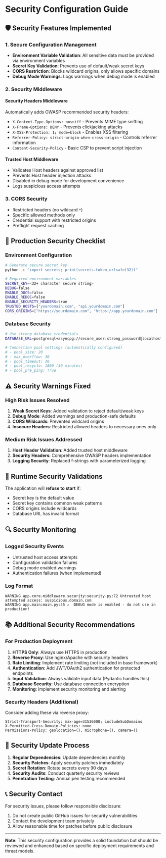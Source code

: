 # Security Configuration Guide

## 🛡️ Security Features Implemented

### 1. Secure Configuration Management
- **Environment Variable Validation**: All sensitive data must be provided via environment variables
- **Secret Key Validation**: Prevents use of default/weak secret keys
- **CORS Restriction**: Blocks wildcard origins, only allows specific domains
- **Debug Mode Warnings**: Logs warnings when debug mode is enabled

### 2. Security Middleware

#### Security Headers Middleware
Automatically adds OWASP recommended security headers:
- `X-Content-Type-Options: nosniff` - Prevents MIME type sniffing
- `X-Frame-Options: DENY` - Prevents clickjacking attacks
- `X-XSS-Protection: 1; mode=block` - Enables XSS filtering
- `Referrer-Policy: strict-origin-when-cross-origin` - Controls referrer information
- `Content-Security-Policy` - Basic CSP to prevent script injection

#### Trusted Host Middleware
- Validates Host headers against approved list
- Prevents Host header injection attacks
- Disabled in debug mode for development convenience
- Logs suspicious access attempts

### 3. CORS Security
- Restricted headers (no wildcard `*`)
- Specific allowed methods only
- Credential support with restricted origins
- Preflight request caching

## 🔧 Production Security Checklist

### Environment Configuration
```bash
# Generate secure secret key
python -c "import secrets; print(secrets.token_urlsafe(32))"

# Required environment variables
SECRET_KEY=<32+ character secure string>
DEBUG=false
ENABLE_DOCS=false
ENABLE_REDOC=false
ENABLE_SECURITY_HEADERS=true
TRUSTED_HOSTS=["yourdomain.com", "api.yourdomain.com"]
CORS_ORIGINS=["https://yourdomain.com", "https://app.yourdomain.com"]
```

### Database Security
```bash
# Use strong database credentials
DATABASE_URL=postgresql+asyncpg://secure_user:strong_password@localhost:5432/agentifui_pro

# Connection pool settings (automatically configured)
# - pool_size: 20
# - max_overflow: 30
# - pool_timeout: 30
# - pool_recycle: 1800 (30 minutes)
# - pool_pre_ping: True
```

## ⚠️ Security Warnings Fixed

### High Risk Issues Resolved
1. **Weak Secret Keys**: Added validation to reject default/weak keys
2. **Debug Mode**: Added warnings and production-safe defaults
3. **CORS Wildcards**: Prevented wildcard origins
4. **Insecure Headers**: Restricted allowed headers to necessary ones only

### Medium Risk Issues Addressed
1. **Host Header Validation**: Added trusted host middleware
2. **Security Headers**: Comprehensive OWASP headers implementation
3. **Logging Security**: Replaced f-strings with parameterized logging

## 🚨 Runtime Security Validations

The application will **refuse to start** if:
- Secret key is the default value
- Secret key contains common weak patterns
- CORS origins include wildcards
- Database URL has invalid format

## 🔍 Security Monitoring

### Logged Security Events
- Untrusted host access attempts
- Configuration validation failures
- Debug mode enabled warnings
- Authentication failures (when implemented)

### Log Format
```
WARNING app.core.middleware.security:security.py:72 Untrusted host attempted access: suspicious.domain.com
WARNING app.main:main.py:45 ⚠️  DEBUG mode is enabled - do not use in production!
```

## 📚 Additional Security Recommendations

### For Production Deployment
1. **HTTPS Only**: Always use HTTPS in production
2. **Reverse Proxy**: Use nginx/Apache with security headers
3. **Rate Limiting**: Implement rate limiting (not included in base framework)
4. **Authentication**: Add JWT/OAuth2 authentication for protected endpoints
5. **Input Validation**: Always validate input data (Pydantic handles this)
6. **Database Security**: Use database connection encryption
7. **Monitoring**: Implement security monitoring and alerting

### Security Headers (Additional)
Consider adding these via reverse proxy:
```
Strict-Transport-Security: max-age=31536000; includeSubDomains
X-Permitted-Cross-Domain-Policies: none
Permissions-Policy: geolocation=(), microphone=(), camera=()
```

## 🔄 Security Update Process

1. **Regular Dependencies**: Update dependencies monthly
2. **Security Patches**: Apply security patches immediately
3. **Secret Rotation**: Rotate secrets every 90 days
4. **Security Audits**: Conduct quarterly security reviews
5. **Penetration Testing**: Annual pen testing recommended

## 📞 Security Contact

For security issues, please follow responsible disclosure:
1. Do not create public GitHub issues for security vulnerabilities
2. Contact the development team privately
3. Allow reasonable time for patches before public disclosure

---

**Note**: This security configuration provides a solid foundation but should be reviewed and enhanced based on specific deployment requirements and threat models.